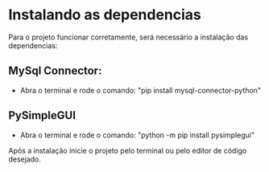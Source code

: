 # Instalando as dependencias

Para o projeto funcionar corretamente, será necessário a instalação das dependencias:

## MySql Connector:
- Abra o terminal e rode o comando: "pip install mysql-connector-python"

## PySimpleGUI
- Abra o terminal e rode o comando: "python -m pip install pysimplegui"

Após a instalação inicie o projeto pelo terminal ou pelo editor de código desejado.